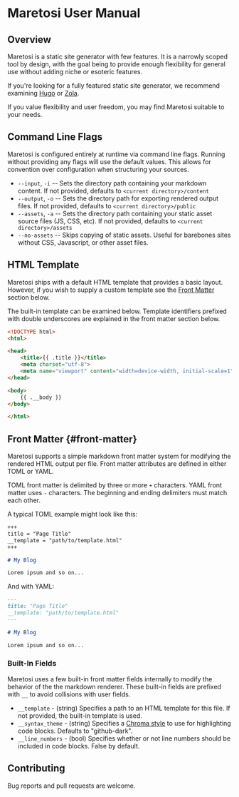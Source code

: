 # Maretosi User Manual

## Overview

Maretosi is a static site generator with few features. It is a narrowly scoped tool by design, with the goal being to provide enough flexibility for general use without adding niche or esoteric features.

If you're looking for a fully featured static site generator, we recommend examining [Hugo](https://gohugo.io/) or [Zola](https://getzola.org).

If you value flexibility and user freedom, you may find Maretosi suitable to your needs.

## Command Line Flags

Maretosi is configured entirely at runtime via command line flags. Running without providing any flags will use the default values. This allows for convention over configuration when structuring your sources.

* `--input`, `-i` -- Sets the directory path containing your markdown content. If not provided, defaults to `<current directory>/content`
* `--output`, `-o` -- Sets the directory path for exporting rendered output files. If not provided, defaults to `<current directory>/public`
* `--assets`, `-a` -- Sets the directory path containing your static asset source files (JS, CSS, etc). If not provided, defaults to `<current directory>/assets`
* `--no-assets` -- Skips copying of static assets. Useful for barebones sites without CSS, Javascript, or other asset files.

## HTML Template

Maretosi ships with a default HTML template that provides a basic layout. However, if you wish to supply a custom template see the [Front Matter](#front-matter) section below.

The built-in template can be examined below. Template identifiers prefixed with double underscores are explained in the front matter section below.

```html
<!DOCTYPE html>
<html>

<head>
    <title>{{ .title }}</title>
    <meta charset="utf-8">
    <meta name="viewport" content="width=device-width, initial-scale=1">
</head>

<body>
    {{ .__body }}
</body>

</html>
```

## Front Matter {#front-matter}

Maretosi supports a simple markdown front matter system for modifying the rendered HTML output per file. Front matter attributes are defined in either TOML or YAML.

TOML front matter is delimited by three or more `+` characters. YAML front matter uses `-` characters. The beginning and ending delimiters must match each other.

A typical TOML example might look like this:

```markdown
+++
title = "Page Title"
__template = "path/to/template.html"
+++

# My Blog

Lorem ipsum and so on...
```

And with YAML:

```markdown
---
title: "Page Title"
__template: "path/to/template.html"
---

# My Blog

Lorem ipsum and so on...
```

### Built-In Fields

Maretosi uses a few built-in front matter fields internally to modify the behavior of the the markdown renderer. These built-in fields are prefixed with `__` to avoid collisions with user fields.

* `__template` - (string) Specifies a path to an HTML template for this file. If not provided, the built-in template is used.
* `__syntax_theme` - (string) Specifies a [Chroma style](https://github.com/alecthomas/chroma/tree/master/styles) to use for highlighting code blocks. Defaults to "github-dark".
* `__line_numbers` - (bool) Specifies whether or not line numbers should be included in code blocks. False by default.

## Contributing

Bug reports and pull requests are welcome.
